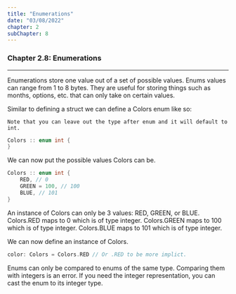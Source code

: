 ```yaml
---
title: "Enumerations"
date: "03/08/2022"
chapter: 2
subChapter: 8
---
```


### Chapter 2.8: Enumerations
---

Enumerations store one value out of a set of possible values. Enums values can range from 1 to 8 bytes.
They are useful for storing things such as months, options, etc. that can only take on certain values.

Similar to defining a struct we can define a Colors enum like so:
```shell
Note that you can leave out the type after enum and it will default to int.
```
```cpp
Colors :: enum int {
}
```

We can now put the possible values Colors can be.
```cpp
Colors :: enum int {
    RED, // 0
    GREEN = 100, // 100
    BLUE, // 101
}
```

An instance of Colors can only be 3 values: RED, GREEN, or BLUE. 
Colors.RED maps to 0 which is of type integer.
Colors.GREEN maps to 100 which is of type integer.
Colors.BLUE maps to 101 which is of type integer.

We can now define an instance of Colors.
```cpp
color: Colors = Colors.RED // Or .RED to be more implict.
```

Enums can only be compared to enums of the same type. Comparing them with integers is an error.
If you need the integer representation, you can cast the enum to its integer type.